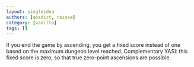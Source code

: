 ```yaml
---
layout: singleidea
authors: [aosdict, raisse]
category: [vanilla]
tags: []
---
```

If you end the game by ascending, you get a fixed score instead of one based on the maximum dungeon level reached. Complementary YASI: this fixed score is zero, so that true zero-point ascensions are possible.
